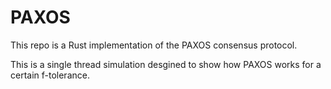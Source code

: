 # PAXOS

This repo is a Rust implementation of the PAXOS consensus protocol.

This is a single thread simulation desgined to show how PAXOS works for a certain f-tolerance.

